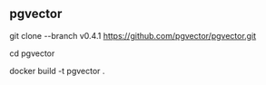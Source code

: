 

## pgvector

git clone --branch v0.4.1 https://github.com/pgvector/pgvector.git

cd pgvector

docker build -t pgvector .